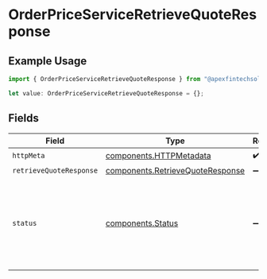 # OrderPriceServiceRetrieveQuoteResponse

## Example Usage

```typescript
import { OrderPriceServiceRetrieveQuoteResponse } from "@apexfintechsolutions/ascend-sdk/models/operations";

let value: OrderPriceServiceRetrieveQuoteResponse = {};
```

## Fields

| Field                                                                                                                                                             | Type                                                                                                                                                              | Required                                                                                                                                                          | Description                                                                                                                                                       |
| ----------------------------------------------------------------------------------------------------------------------------------------------------------------- | ----------------------------------------------------------------------------------------------------------------------------------------------------------------- | ----------------------------------------------------------------------------------------------------------------------------------------------------------------- | ----------------------------------------------------------------------------------------------------------------------------------------------------------------- |
| `httpMeta`                                                                                                                                                        | [components.HTTPMetadata](../../models/components/httpmetadata.md)                                                                                                | :heavy_check_mark:                                                                                                                                                | N/A                                                                                                                                                               |
| `retrieveQuoteResponse`                                                                                                                                           | [components.RetrieveQuoteResponse](../../models/components/retrievequoteresponse.md)                                                                              | :heavy_minus_sign:                                                                                                                                                | OK                                                                                                                                                                |
| `status`                                                                                                                                                          | [components.Status](../../models/components/status.md)                                                                                                            | :heavy_minus_sign:                                                                                                                                                | INVALID_ARGUMENT: There was an issue with one or more fields in the request.  The message field will contain details about which field failed validation and why. |